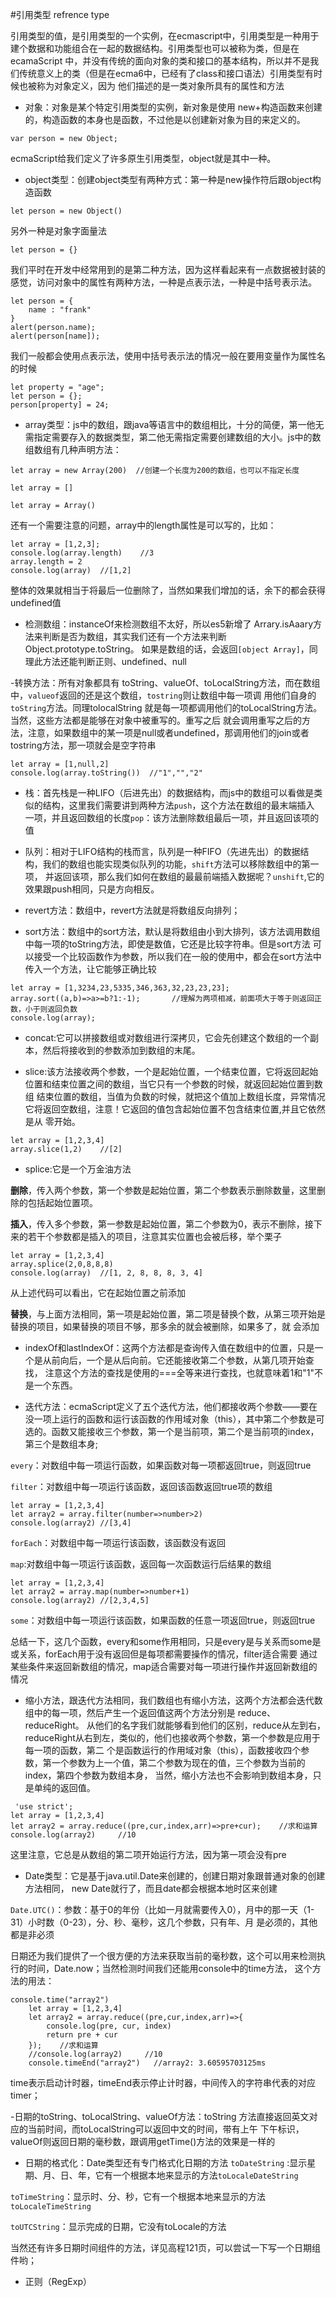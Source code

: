 #引用类型 refrence type

引用类型的值，是引用类型的一个实例，在ecmascript中，引用类型是一种用于建个数据和功能组合在一起的数据结构。引用类型也可以被称为类，但是在ecamaScript
中，并没有传统的面向对象的类和接口的基本结构，所以并不是我们传统意义上的类（但是在ecma6中，已经有了class和接口语法）引用类型有时候也被称为对象定义，因为
他们描述的是一类对象所具有的属性和方法


- 对象：对象是某个特定引用类型的实例，新对象是使用 new+构造函数来创建的，构造函数的本身也是函数，不过他是以创建新对象为目的来定义的。
```
var person = new Object;
```
ecmaScript给我们定义了许多原生引用类型，object就是其中一种。

- object类型：创建object类型有两种方式：第一种是new操作符后跟object构造函数
```·
let person = new Object()
```
另外一种是对象字面量法
```
let person = {}
```
我们平时在开发中经常用到的是第二种方法，因为这样看起来有一点数据被封装的感觉，访问对象中的属性有两种方法，一种是点表示法，一种是中括号表示法。
```
let person = {
    name : "frank"
}
alert(person.name);
alert(person[name]);
```
我们一般都会使用点表示法，使用中括号表示法的情况一般在要用变量作为属性名的时候
```
let property = "age";
let person = {};
person[property] = 24;
```

- array类型：js中的数组，跟java等语言中的数组相比，十分的简便，第一他无需指定需要存入的数据类型，第二他无需指定需要创建数组的大小。js中的数
组数组有几种声明方法：
````
let array = new Array(200)  //创建一个长度为200的数组，也可以不指定长度

let array = []

let array = Array()
````
还有一个需要注意的问题，array中的length属性是可以写的，比如：
```
let array = [1,2,3];
console.log(array.length)    //3
array.length = 2
console.log(array)  //[1,2]
```
整体的效果就相当于将最后一位删除了，当然如果我们增加的话，余下的都会获得undefined值

- 检测数组：instanceOf来检测数组不太好，所以es5新增了  Arrary.isAaary方法来判断是否为数组，其实我们还有一个方法来判断 Object.prototype.toString。
 如果是数组的话，会返回`[object Array]`，同理此方法还能判断正则、undefined、null
 
 -转换方法：所有对象都具有 toString、valueOf、toLocalString方法，而在数组中，`valueof`返回的还是这个数组，`tostring`则让数组中每一项调
 用他们自身的`toString`方法。同理tolocalString 就是每一项都调用他们的toLocalString方法。当然，这些方法都是能够在对象中被重写的。重写之后
 就会调用重写之后的方法，注意，如果数组中的某一项是null或者undefined，那调用他们的join或者tostring方法，那一项就会是空字符串
 ```
 let array = [1,null,2]
 console.log(array.toString())  //"1","","2"
 ```
- 栈：首先栈是一种LIFO（后进先出）的数据结构，而js中的数组可以看做是类似的结构，这里我们需要讲到两种方法`push`，这个方法在数组的最末端插入
一项，并且返回数组的长度`pop`：该方法删除数组最后一项，并且返回该项的值

- 队列：相对于LIFO结构的栈而言，队列是一种FIFO（先进先出）的数据结构，我们的数组也能实现类似队列的功能，`shift`方法可以移除数组中的第一项，
并返回该项，那么我们如何在数组的最最前端插入数据呢？`unshift`,它的效果跟push相同，只是方向相反。

- revert方法：数组中，revert方法就是将数组反向排列；

- sort方法：数组中的sort方法，默认是将数组由小到大排列，该方法调用数组中每一项的toString方法，即使是数值，它还是比较字符串。但是sort方法
可以接受一个比较函数作为参数，所以我们在一般的使用中，都会在sort方法中传入一个方法，让它能够正确比较
```
let array = [1,3234,23,5335,346,363,32,23,23,23];
array.sort((a,b)=>a>=b?1:-1);       //理解为两项相减，前面项大于等于则返回正数，小于则返回负数
console.log(array);
```

- concat:它可以拼接数组或对数组进行深拷贝，它会先创建这个数组的一个副本，然后将接收到的参数添加到数组的末尾。

- slice:该方法接收两个参数，一个是起始位置，一个结束位置，它将返回起始位置和结束位置之间的数组，当它只有一个参数的时候，就返回起始位置到数组
结束位置的数组，当值为负数的时候，就把这个值加上数组长度，异常情况它将返回空数组，注意！它返回的值包含起始位置不包含结束位置,并且它依然是从
零开始。
```
let array = [1,2,3,4]
array.slice(1,2)    //[2]
```
- splice:它是一个万金油方法

**删除**，传入两个参数，第一个参数是起始位置，第二个参数表示删除数量，这里删除的包括起始位置项。

**插入**，传入多个参数，第一参数是起始位置，第二个参数为0，表示不删除，接下来的若干个参数都是插入的项目，注意其实位置也会被后移，举个栗子
```
let array = [1,2,3,4]
array.splice(2,0,8,8,8)
console.log(array)  //[1, 2, 8, 8, 8, 3, 4]
```
从上述代码可以看出，它在起始位置之前添加

**替换**，与上面方法相同，第一项是起始位置，第二项是替换个数，从第三项开始是替换的项目，如果替换的项目不够，那多余的就会被删除，如果多了，就
会添加

- indexOf和lastIndexOf：这两个方法都是查询传入值在数组中的位置，只是一个是从前向后，一个是从后向前。它还能接收第二个参数，从第几项开始查找，
注意这个方法的查找是使用的===全等来进行查找，也就意味着1和"1"不是一个东西。

- 迭代方法：ecmaScript定义了五个迭代方法，他们都接收两个参数——要在没一项上运行的函数和运行该函数的作用域对象（this），其中第二个参数是可
选的。函数又能接收三个参数，第一个是当前项，第二个是当前项的index，第三个是数组本身;

`every`：对数组中每一项运行函数，如果函数对每一项都返回true，则返回true

`filter`：对数组中每一项运行该函数，返回该函数返回true项的数组
```
let array = [1,2,3,4]
let array2 = array.filter(number=>number>2)
console.log(array2) //[3,4]
```
`forEach`：对数组中每一项运行该函数，该函数没有返回

`map`:对数组中每一项运行该函数，返回每一次函数运行后结果的数组

```
let array = [1,2,3,4]
let array2 = array.map(number=>number+1)
console.log(array2) //[2,3,4,5]
```

`some`：对数组中每一项运行该函数，如果函数的任意一项返回true，则返回true

总结一下，这几个函数，every和some作用相同，只是every是与关系而some是或关系，forEach用于没有返回但是每项都需要操作的情况，filter适合需要
通过某些条件来返回新数组的情况，map适合需要对每一项进行操作并返回新数组的情况

- 缩小方法，跟迭代方法相同，我们数组也有缩小方法，这两个方法都会迭代数组中的每一项，然后产生一个返回值这两个方法分别是 reduce、reduceRight。
从他们的名字我们就能够看到他们的区别，reduce从左到右，reduceRight从右到左，类似的，他们也接收两个参数，第一个参数是应用于每一项的函数，第二
个是函数运行的作用域对象（this），函数接收四个参数，第一个参数为上一个值，第二个参数为现在的值，三个参数为当前的index，第四个参数为数组本身，
当然，缩小方法也不会影响到数组本身，只是单纯的返回值。
```
 'use strict';
let array = [1,2,3,4]
let array2 = array.reduce((pre,cur,index,arr)=>pre+cur);    //求和运算
console.log(array2)     //10
```
这里注意，它总是从数组的第二项开始运行方法，因为第一项会没有pre

- Date类型：它是基于java.util.Date来创建的，创建日期对象跟普通对象的创建方法相同， new Date就行了，而且date都会根据本地时区来创建

`Date.UTC()`：参数：基于0的年份（比如一月就需要传入0），月中的那一天（1-31）小时数（0-23），分、秒、毫秒，这几个参数，只有年、月
是必须的，其他都是非必须

日期还为我们提供了一个很方便的方法来获取当前的毫秒数，这个可以用来检测执行的时间，Date.now；当然检测时间我们还能用console中的time方法，
这个方法的用法：
```
console.time("array2")
    let array = [1,2,3,4]
    let array2 = array.reduce((pre,cur,index,arr)=>{
        console.log(pre, cur, index)
        return pre + cur
    });    //求和运算
    //console.log(array2)     //10
    console.timeEnd("array2")   //array2: 3.60595703125ms
```
time表示启动计时器，timeEnd表示停止计时器，中间传入的字符串代表的对应timer；

-日期的toString、toLocalString、valueOf方法：toString 方法直接返回英文对应的当前时间，而toLocalString可以返回中文的时间，带有上午
下午标识，valueOf则返回日期的毫秒数，跟调用getTime()方法的效果是一样的

- 日期的格式化：Date类型还有专门格式化日期的方法
`toDateString` :显示星期、月、日、年，它有一个根据本地来显示的方法`toLocaleDateString`

`toTimeString`：显示时、分、秒，它有一个根据本地来显示的方法`toLocaleTimeString`

`toUTCString`：显示完成的日期，它没有toLocale的方法

当然还有许多日期时间组件的方法，详见高程121页，可以尝试一下写一个日期组件哟；

- 正则（RegExp）

